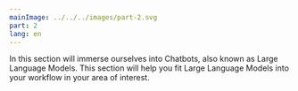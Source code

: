 ```yaml
---
mainImage: ../../../images/part-2.svg
part: 2
lang: en
---
```


<div class="intro">

In this section will immerse ourselves into Chatbots, also known as Large Language Models. This section will help you fit Large Language Models into your workflow in your area of interest.

</div>
